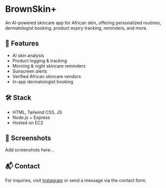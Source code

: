 # BrownSkin+

An AI-powered skincare app for African skin, offering personalized routines, dermatologist booking, product expiry tracking, reminders, and more.

## 🚀 Features
- AI skin analysis
- Product logging & tracking
- Morning & night skincare reminders
- Sunscreen alerts
- Verified African skincare vendors
- In-app dermatologist booking

## 🛠️ Stack
- HTML, Tailwind CSS, JS
- Node.js + Express
- Hosted on EC2

## 📸 Screenshots
Add screenshots here...

## 📬 Contact
For inquiries, visit [Instagram](https://instagram.com) or send a message via the contact form.
